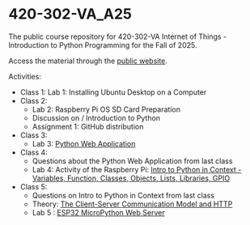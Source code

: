 # 420-302-VA_A25
The public course repository for 420-302-VA Internet of Things - Introduction to Python Programming for the Fall of 2025.

Access the material through the [public website](https://paquettm.github.io/420-302-VA_A25).

Activities:
- Class 1: Lab 1: Installing Ubuntu Desktop on a Computer
- Class 2:
    - Lab 2: Raspberry Pi OS SD Card Preparation
    - Discussion on / Introduction to Python
    - Assignment 1: GitHub distribution
- Class 3:
    - Lab 3: [Python Web Application](https://github.com/paquettm/todo-python-flask-app)
- Class 4:
    - Questions about the Python Web Application from last class
    - Lab 4: Activity of the Raspberry Pi: [Intro to Python in Context - Variables, Function, Classes, Objects, Lists, Libraries, GPIO](https://github.com/paquettm/Python_GPIO_Binary_Counter)
- Class 5:
    - Questions on Intro to Python in Context from last class
    - Theory: [The Client-Server Communication Model and HTTP](THEORY/Client-Server_and_HTTP.md)
    - Lab 5 : [ESP32 MicroPython Web Server](LABS/LAB5_ESP32_MicroPython_Web_Server.md)
